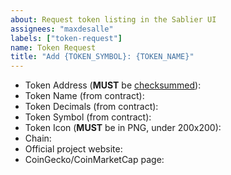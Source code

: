 ```yaml
---
about: Request token listing in the Sablier UI
assignees: "maxdesalle"
labels: ["token-request"]
name: Token Request
title: "Add {TOKEN_SYMBOL}: {TOKEN_NAME}"
---
```


<!-- NOTE: native tokens (e.g. ETH) are not supported. If you want to use a native token with Sablier, you need to provide a Wrapped ERC-20 version of the token, e.g., WETH. -->

<!-- Please provide the following information for your token. -->

- Token Address (**MUST** be [checksummed](https://ethsum.netlify.app/)):
- Token Name (from contract):
- Token Decimals (from contract):
- Token Symbol (from contract):
- Token Icon (**MUST** be in PNG, under 200x200):
- Chain:
- Official project website:
- CoinGecko/CoinMarketCap page:

